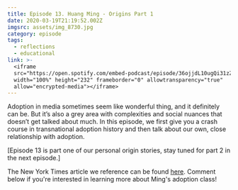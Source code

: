 ```yaml
---
title: Episode 13. Huang Ming - Origins Part 1
date: 2020-03-19T21:19:52.002Z
imgsrc: assets/img_8730.jpg
category: episode
tags:
  - reflections
  - educational
link: >-
  <iframe
  src="https://open.spotify.com/embed-podcast/episode/36ojjdL10ugQi31zZLJ7KJ"
  width="100%" height="232" frameborder="0" allowtransparency="true"
  allow="encrypted-media"></iframe>
---
```

Adoption in media sometimes seem like wonderful thing, and it definitely can be. But it’s also a grey area with complexities and social nuances that doesn’t get talked about much. In this episode, we first give you a crash course in transnational adoption history and then talk about our own, close relationship with adoption.

\[Episode 13 is part one of our personal origin stories, stay tuned for part 2 in the next episode.]

The New York Times article we reference can be found [here](https://www.nytimes.com/2015/01/18/magazine/why-a-generation-of-adoptees-is-returning-to-south-korea.html). Comment below if you're interested in learning more about Ming's adoption class!